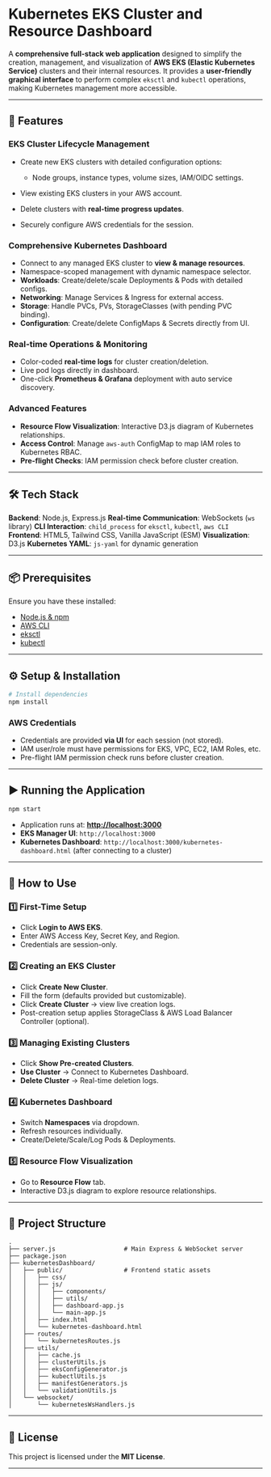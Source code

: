 # Kubernetes EKS Cluster and Resource Dashboard

A **comprehensive full-stack web application** designed to simplify the creation, management, and visualization of **AWS EKS (Elastic Kubernetes Service)** clusters and their internal resources.
It provides a **user-friendly graphical interface** to perform complex `eksctl` and `kubectl` operations, making Kubernetes management more accessible.

---

## 🚀 Features

### **EKS Cluster Lifecycle Management**

* Create new EKS clusters with detailed configuration options:

  * Node groups, instance types, volume sizes, IAM/OIDC settings.
* View existing EKS clusters in your AWS account.
* Delete clusters with **real-time progress updates**.
* Securely configure AWS credentials for the session.

### **Comprehensive Kubernetes Dashboard**

* Connect to any managed EKS cluster to **view & manage resources**.
* Namespace-scoped management with dynamic namespace selector.
* **Workloads**: Create/delete/scale Deployments & Pods with detailed configs.
* **Networking**: Manage Services & Ingress for external access.
* **Storage**: Handle PVCs, PVs, StorageClasses (with pending PVC binding).
* **Configuration**: Create/delete ConfigMaps & Secrets directly from UI.

### **Real-time Operations & Monitoring**

* Color-coded **real-time logs** for cluster creation/deletion.
* Live pod logs directly in dashboard.
* One-click **Prometheus & Grafana** deployment with auto service discovery.

### **Advanced Features**

* **Resource Flow Visualization**: Interactive D3.js diagram of Kubernetes relationships.
* **Access Control**: Manage `aws-auth` ConfigMap to map IAM roles to Kubernetes RBAC.
* **Pre-flight Checks**: IAM permission check before cluster creation.

---

## 🛠 Tech Stack

**Backend**: Node.js, Express.js
**Real-time Communication**: WebSockets (`ws` library)
**CLI Interaction**: `child_process` for `eksctl`, `kubectl`, `aws CLI`
**Frontend**: HTML5, Tailwind CSS, Vanilla JavaScript (ESM)
**Visualization**: D3.js
**Kubernetes YAML**: `js-yaml` for dynamic generation

---

## 📦 Prerequisites

Ensure you have these installed:

* [Node.js & npm](https://nodejs.org/)
* [AWS CLI](https://docs.aws.amazon.com/cli/latest/userguide/install-cliv2.html)
* [eksctl](https://eksctl.io/introduction/installation/)
* [kubectl](https://kubernetes.io/docs/tasks/tools/)

---

## ⚙️ Setup & Installation

```bash
# Install dependencies
npm install
```

### AWS Credentials

* Credentials are provided **via UI** for each session (not stored).
* IAM user/role must have permissions for EKS, VPC, EC2, IAM Roles, etc.
* Pre-flight IAM permission check runs before cluster creation.

---

## ▶️ Running the Application

```bash
npm start
```

* Application runs at: **[http://localhost:3000](http://localhost:3000)**
* **EKS Manager UI**: `http://localhost:3000`
* **Kubernetes Dashboard**: `http://localhost:3000/kubernetes-dashboard.html` (after connecting to a cluster)

---

## 📖 How to Use

### 1️⃣ First-Time Setup

* Click **Login to AWS EKS**.
* Enter AWS Access Key, Secret Key, and Region.
* Credentials are session-only.

### 2️⃣ Creating an EKS Cluster

* Click **Create New Cluster**.
* Fill the form (defaults provided but customizable).
* Click **Create Cluster** → view live creation logs.
* Post-creation setup applies StorageClass & AWS Load Balancer Controller (optional).

### 3️⃣ Managing Existing Clusters

* Click **Show Pre-created Clusters**.
* **Use Cluster** → Connect to Kubernetes Dashboard.
* **Delete Cluster** → Real-time deletion logs.

### 4️⃣ Kubernetes Dashboard

* Switch **Namespaces** via dropdown.
* Refresh resources individually.
* Create/Delete/Scale/Log Pods & Deployments.

### 5️⃣ Resource Flow Visualization

* Go to **Resource Flow** tab.
* Interactive D3.js diagram to explore resource relationships.

---

## 📂 Project Structure

```
.
├── server.js                   # Main Express & WebSocket server
├── package.json
├── kubernetesDashboard/
│   ├── public/                 # Frontend static assets
│   │   ├── css/
│   │   ├── js/
│   │   │   ├── components/     
│   │   │   ├── utils/          
│   │   │   ├── dashboard-app.js
│   │   │   └── main-app.js
│   │   ├── index.html          
│   │   └── kubernetes-dashboard.html
│   ├── routes/
│   │   └── kubernetesRoutes.js
│   ├── utils/
│   │   ├── cache.js
│   │   ├── clusterUtils.js
│   │   ├── eksConfigGenerator.js
│   │   ├── kubectlUtils.js
│   │   ├── manifestGenerators.js
│   │   └── validationUtils.js
│   └── websocket/
│       └── kubernetesWsHandlers.js
```

---

## 📜 License

This project is licensed under the **MIT License**.

---
